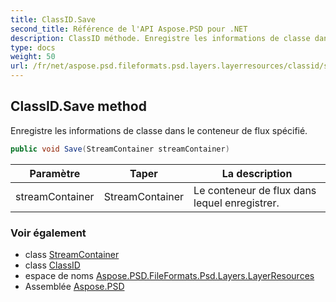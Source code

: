```yaml
---
title: ClassID.Save
second_title: Référence de l'API Aspose.PSD pour .NET
description: ClassID méthode. Enregistre les informations de classe dans le conteneur de flux spécifié.
type: docs
weight: 50
url: /fr/net/aspose.psd.fileformats.psd.layers.layerresources/classid/save/
---
```

## ClassID.Save method

Enregistre les informations de classe dans le conteneur de flux spécifié.

```csharp
public void Save(StreamContainer streamContainer)
```

| Paramètre | Taper | La description |
| --- | --- | --- |
| streamContainer | StreamContainer | Le conteneur de flux dans lequel enregistrer. |

### Voir également

* class [StreamContainer](../../../aspose.psd/streamcontainer/)
* class [ClassID](../)
* espace de noms [Aspose.PSD.FileFormats.Psd.Layers.LayerResources](../../classid/)
* Assemblée [Aspose.PSD](../../../)



